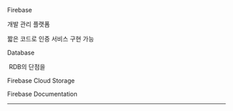 Firebase

개발 관리 플랫폼

짧은 코드로 인증 서비스 구현 가능

Database

​	RDB의 단점을 

Firebase Cloud Storage



Firebase Documentation

----

